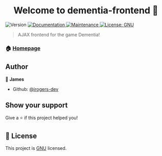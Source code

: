 <h1 align="center">Welcome to dementia-frontend 👋</h1>
<p>
  <img alt="Version" src="https://img.shields.io/badge/version-1.0.0-blue.svg?cacheSeconds=2592000" />
  <a href="https://github.com/jrogers-dev/dementia-frontend#readme" target="_blank">
    <img alt="Documentation" src="https://img.shields.io/badge/documentation-yes-brightgreen.svg" />
  </a>
  <a href="https://github.com/jrogers-dev/dementia-frontend/graphs/commit-activity" target="_blank">
    <img alt="Maintenance" src="https://img.shields.io/badge/Maintained%3F-yes-green.svg" />
  </a>
  <a href="https://www.gnu.org/licenses/" target="_blank">
    <img alt="License: GNU" src="https://img.shields.io/badge/License-GNU-yellow.svg" />
  </a>
</p>

> AJAX frontend for the game Dementia!

### 🏠 [Homepage](https://github.com/jrogers-dev/dementia-frontend#readme)

## Author

👤 **James**

* Github: [@jrogers-dev](https://github.com/jrogers-dev)

## Show your support

Give a ⭐️ if this project helped you!

## 📝 License

This project is [GNU](https://www.gnu.org/licenses/) licensed.